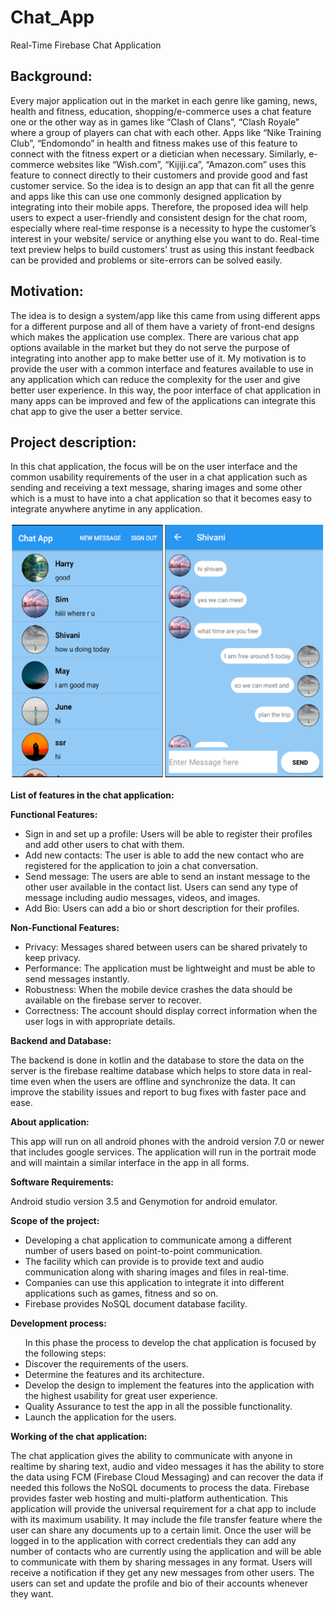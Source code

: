 # Chat_App
Real-Time Firebase Chat Application


<h2>
Background:</h2>
<p>
Every major application out in the market in each genre like gaming, news, health and fitness, education, shopping/e-commerce uses a chat feature one or the other way as in games like “Clash of Clans”, “Clash Royale” where a group of players can chat with each other. Apps like “Nike Training Club”, “Endomondo” in health and fitness makes use of this feature to connect with the fitness expert or a dietician when necessary. Similarly, e-commerce websites like “Wish.com”, “Kijiji.ca”, “Amazon.com” uses this feature to connect directly to their customers and provide good and fast customer service. So the idea is to design an app that can fit all the genre and apps like this can use one commonly designed application by integrating into their mobile apps. Therefore, the proposed idea will help users to expect a user-friendly and consistent design for the chat room, especially where real-time response is a necessity to hype the customer’s interest in your website/ service or anything else you want to do. Real-time text preview helps to build customers' trust as using this instant feedback can be provided and problems or site-errors can be solved easily. </p>

<h2> Motivation: </h2>
<p>
The idea is to design a system/app like this came from using different apps for a different purpose and all of them have a variety of front-end designs which makes the application use complex. There are various chat app options available in the market but they do not serve the purpose of integrating into another app to make better use of it. My motivation is to provide the user with a common interface and features available to use in any application which can reduce the complexity for the user and give better user experience. In this way, the poor interface of chat application in many apps can be improved and few of the applications can integrate this chat app to give the user a better service.
</p>

<h2>Project description:</h2>

<p>In this chat application, the focus will be on the user interface and the common usability requirements of the user in a chat application such as sending and receiving a text message, sharing images and some other which is a must to have into a chat application so that it becomes easy to integrate anywhere anytime in any application.</p>
<img src="https://github.com/Shivaniuregina/Chat_App/blob/master/olduser.png" >
<p> <b> List of features in the chat application: </b> </P>
<p>
 <b>Functional Features:</b>
<ul>
<li> Sign in and set up a profile: Users will be able to register their profiles and add other users to chat with them. 
 </li> <li> Add new contacts: The user is able to add the new contact who are registered for the application to join a chat conversation.</li> 
<li> Send message: The users are able to send an instant message to the other user available in the contact list. Users can send any type of message including audio messages, videos, and images.</li>
 <li> Add Bio: Users can add a bio or short description for their profiles.</li>
</ul>
</P>
<p>
<b>Non-Functional Features:</b>
<ul>
 <li>	Privacy: Messages shared between users can be shared privately to keep privacy.  </li>
 <li>	Performance: The application must be lightweight and must be able to send messages instantly.  </li>
 <li>	Robustness:  When the mobile device crashes the data should be available on the firebase server to recover. </li>
 <li>	Correctness: The account should display correct information when the user logs in with appropriate details.  </li>
 </ul>
 </p>

<p> 
 <b>Backend and Database:</b>

The backend is done in kotlin and the database to store the data on the server is the firebase realtime database which helps to store data in real-time even when the users are offline and synchronize the data. It can improve the stability issues and report to bug fixes with faster pace and ease.
 </p>
 
<p>
<b>About application:</b>

This app will run on all android phones with the android version 7.0 or newer that includes google services. The application will run in the portrait mode and will maintain a similar interface in the app in all forms.
</p>
<p>
 <b> Software Requirements:</b>
 
 Android studio version 3.5 and Genymotion for android emulator.</p>
<p>
<b> Scope of the project: </b>
<ul>
 <li>	Developing a chat application to communicate among a different number of users based on point-to-point communication.  </li>
 <li>	The facility which can provide is to provide text and audio communication along with sharing images and files in real-time.  </li>
 <li>	Companies can use this application to integrate it into different applications such as games, fitness and so on.  </li>
 <li>	Firebase provides NoSQL document database facility.  </li>
</ul>
</p>
<p>
<b>Development process: </b>
<ul>
In this phase the process to develop the chat application is focused by the following steps:
 <li>	Discover the requirements of the users. </li>
 <li>	Determine the features and its architecture.  </li>
 <li>	Develop the design to implement the features into the application with the highest usability for great user experience.  </li>
 <li>	Quality Assurance to test the app in all the possible functionality.  </li>
 <li> Launch the application for the users.
</ul>
<p>
<b> Working of the chat application: </b>

The chat application gives the ability to communicate with anyone in realtime by sharing text, audio and video messages it has the ability to store the data using FCM  (Firebase Cloud Messaging) and can recover the data if needed this follows the NoSQL documents to process the data. Firebase provides faster web hosting and multi-platform authentication. This application will provide the universal requirement for a chat app to include with its maximum usability. It may include the file transfer feature where the user can share any documents up to a certain limit. Once the user will be logged in to the application with correct credentials they can add any number of contacts who are currently using the application and will be able to communicate with them by sharing messages in any format. Users will receive a notification if they get any new messages from other users. The users can set and update the profile and bio of their accounts whenever they want. 
</p>

